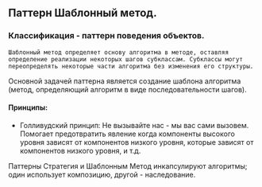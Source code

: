 ## Паттерн Шаблонный метод.
### Классификация - паттерн поведения объектов.

`
Шаблонный метод определяет основу алгоритма в методе, оставляя определение реализации некоторых шагов субклассам.
Субклассы могут переопределять некоторые части алгоритма без изменения его структуры.
`

Основной задачей паттерна является создание шаблона алгоритма 
(метод, определяющий алгоритм в виде последовательности шагов).

#### Принципы:
- Голливудский принцип: Не вызывайте нас - мы вас сами вызовем. Помогает предотвратить явление когда компоненты
высокого уровня зависят от компонентов низкого уровня, которые зависят от компонентов низкого уровня, и т.д.


Паттерны Стратегия и Шаблонным Метод инкапсулируют алгоритмы; один использует композицию, другой - наследование.